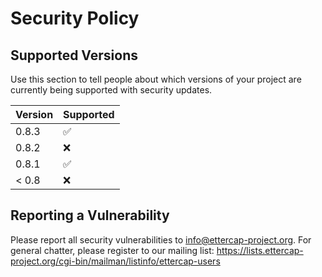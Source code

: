 # Security Policy

## Supported Versions

Use this section to tell people about which versions of your project are
currently being supported with security updates.

| Version | Supported          |
| ------- | ------------------ |
| 0.8.3   | :white_check_mark: |
| 0.8.2   | :x:                |
| 0.8.1   | :white_check_mark: |
| < 0.8   | :x:                |

## Reporting a Vulnerability

Please report all security vulnerabilities to info@ettercap-project.org. For general chatter, please register to our mailing list: https://lists.ettercap-project.org/cgi-bin/mailman/listinfo/ettercap-users
